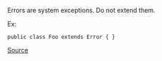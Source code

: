 Errors are system exceptions. Do not extend them.

Ex:

```
public class Foo extends Error { }
```

[Source](https://pmd.github.io/pmd-5.3.3/pmd-java/rules/java/strictexception.html#DoNotExtendJavaLangError)
